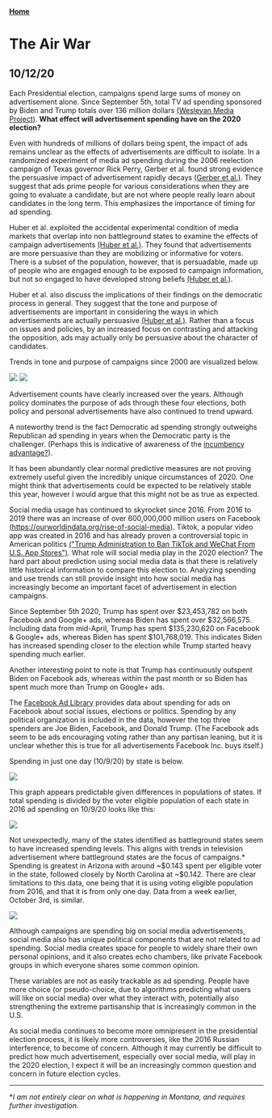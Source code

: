 #### [Home](https://cassidybargell.github.io/election_analytics/)

# The Air War
## 10/12/20

Each Presidential election, campaigns spend large sums of money on advertisement alone. Since September 5th, total TV ad spending sponsored by Biden and Trump totals over 136 million dollars [(Wesleyan Media Project)](https://mediaproject.wesleyan.edu/releases-100120/). **What effect will advertisement spending have on the 2020 election?**

Even with hundreds of millions of dollars being spent, the impact  of ads remains unclear as the effects of advertisements are difficult to isolate. In a randomized experiment of media ad spending during the 2006 reelection campaign of Texas governor Rick Perry, Gerber et al. found strong evidence the persuasive impact of advertisement rapidly decays [(Gerber et al.)](https://www-cambridge-org.ezp-prod1.hul.harvard.edu/core/journals/american-political-science-review/article/how-large-and-longlasting-are-the-persuasive-effects-of-televised-campaign-ads-results-from-a-randomized-field-experiment/DA29FE8A5581C772006A1DEBB21CFC4C). They suggest that ads prime people for various considerations when they are going to evaluate a candidate, but are not where people really learn about candidates in the long term. This emphasizes the importance of timing for ad spending. 

Huber et al. exploited the accidental experimental condition of media markets that overlap into non battleground states to examine the effects of campaign advertisements [(Huber et al.)](https://onlinelibrary-wiley-com.ezp-prod1.hul.harvard.edu/doi/pdfdirect/10.1111/j.1540-5907.2007.00291.x). They found that advertisements are more persuasive than they are mobilizing or informative for voters. There is a subset of the population, however, that is persuadable, made up of people who are engaged enough to be exposed to campaign information, but not so engaged to have developed strong beliefs [(Huber et al.)](https://onlinelibrary-wiley-com.ezp-prod1.hul.harvard.edu/doi/pdfdirect/10.1111/j.1540-5907.2007.00291.x). 

Huber et al. also discuss the implications of their findings on the democratic process in general. They suggest that the tone and purpose of advertisements are important in considering the ways in which advertisements are actually persuasive [(Huber et al.)](https://onlinelibrary-wiley-com.ezp-prod1.hul.harvard.edu/doi/pdfdirect/10.1111/j.1540-5907.2007.00291.x). Rather than a focus on issues and policies, by an increased focus on contrasting and attacking the opposition, ads may actually only be persuasive about the character of candidates.

Trends in tone and purpose of campaigns since 2000 are visualized below.

![](../figures/ad_purpose.png)
![](../figures/ad_tone.png)

Advertisement counts have clearly increased over the years. Although policy dominates the purpose of ads through these four elections, both policy and personal advertisements have also continued to trend upward.

A noteworthy trend is the fact Democratic ad spending strongly outweighs Republican ad spending in years when the Democratic party is the challenger. (Perhaps this is indicative of awareness of the [incumbency advantage?](https://cassidybargell.github.io/election_analytics/posts/week_4.html)).

It has been abundantly clear normal predictive measures are not proving extremely useful given the incredibly unique circumstances of 2020. One might think that advertisements could be expected to be relatively stable this year, however I would argue that this might not be as true as expected. 

Social media usage has continued to skyrocket since 2016. From 2016 to 2019 there was an increase of over 600,000,000 million users on Facebook [(https://ourworldindata.org/rise-of-social-media)](https://ourworldindata.org/rise-of-social-media). Tiktok, a popular video app was created in 2016 and has already proven a controversial topic in American politics [("Trump Administration to Ban TikTok and WeChat From U.S. App Stores")](https://www.nytimes.com/2020/09/18/business/trump-tik-tok-wechat-ban.html). What role will social media play in the 2020 election? The hard part about prediction using social media data is that there is relatively little historical information to compare this election to. Analyzing  spending and use trends can still provide insight into how social media has increasingly become an important facet of advertisement in election campaigns. 

Since September 5th 2020, Trump has spent over \$23,453,782 on both Facebook and Google+ ads, whereas Biden has spent over \$32,566,575. Including data from mid-April, Trump has spent \$135,230,620 on Facebook & Google+ ads, whereas Biden has spent \$101,768,019. This indicates Biden has increased spending closer to the election while Trump started heavy spending much earlier. 

Another interesting point to note is that Trump has continuously outspent Biden on Facebook ads, whereas within the past month or so Biden has spent much more than Trump on Google+ ads. 

The [Facebook Ad Library](https://www.facebook.com/ads/library/report/?source=archive-landing-page&country=US) provides data about spending for ads on Facebook about social issues, elections or politics. Spending by any political organization is included in the data, however the top three spenders are Joe Biden, Facebook, and Donald Trump. (The Facebook ads seem to be ads encouraging voting rather than any partisan leaning, but it is unclear whether this is true for all advertisements Facebook Inc. buys itself.)

Spending in just one day (10/9/20) by state is below.

![](../figures/general_fb_spending.png)

This graph appears predictable given differences in populations of states. If total spending is divided by the voter eligible population of each state in 2016 ad spending on 10/9/20 looks like this:

![](../figures/vep_fb_spending_10_9.png)

Not unexpectedly, many of the states identified as battleground states seem to have increased spending levels. This aligns with trends in television advertisement where battleground states are the focus of campaigns.* Spending is greatest in Arizona with around ~\$0.143 spent per eligible voter in the state, followed closely by North Carolina at ~\$0.142. There are clear limitations to this data, one being that it is using voting eligible population from 2016, and that it is from only one day. Data from a week earlier, October 3rd, is similar. 

![](../figures/vep_fb_spending_10_3.png)

Although campaigns are spending big on social media advertisements, social media also has unique political components that are not related to ad spending. Social media creates space for people to widely share their own personal opinions, and it also creates echo chambers, like private Facebook groups in which everyone shares some common opinion. 

These variables are not as easily trackable as ad spending. People have more choice (or pseudo-choice, due to algorithms predicting what users will like on social media) over what they interact with, potentially also strengthening the extreme partisanship that is increasingly common in the U.S. 

As social media continues to become more omnipresent in the presidential election process, it is likely more controversies, like the 2016 Russian interference, to become of concern. Although it may currently be difficult to predict how much advertisement, especially over social media, will play in the 2020 election, I expect it will be an increasingly common question and concern in future election cycles.

<hr>

**I am not entirely clear on what is happening in Montana, and requires further investigation.*
